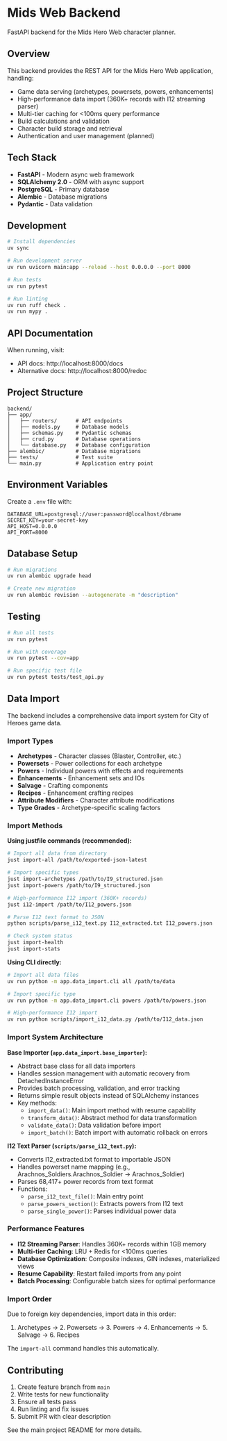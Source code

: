 # Mids Web Backend

FastAPI backend for the Mids Hero Web character planner.

## Overview

This backend provides the REST API for the Mids Hero Web application, handling:
- Game data serving (archetypes, powersets, powers, enhancements)
- High-performance data import (360K+ records with I12 streaming parser)
- Multi-tier caching for <100ms query performance
- Build calculations and validation
- Character build storage and retrieval
- Authentication and user management (planned)

## Tech Stack

- **FastAPI** - Modern async web framework
- **SQLAlchemy 2.0** - ORM with async support  
- **PostgreSQL** - Primary database
- **Alembic** - Database migrations
- **Pydantic** - Data validation

## Development

```bash
# Install dependencies
uv sync

# Run development server
uv run uvicorn main:app --reload --host 0.0.0.0 --port 8000

# Run tests
uv run pytest

# Run linting
uv run ruff check .
uv run mypy .
```

## API Documentation

When running, visit:
- API docs: http://localhost:8000/docs
- Alternative docs: http://localhost:8000/redoc

## Project Structure

```
backend/
├── app/
│   ├── routers/      # API endpoints
│   ├── models.py     # Database models
│   ├── schemas.py    # Pydantic schemas
│   ├── crud.py       # Database operations
│   └── database.py   # Database configuration
├── alembic/          # Database migrations
├── tests/            # Test suite
└── main.py           # Application entry point
```

## Environment Variables

Create a `.env` file with:

```
DATABASE_URL=postgresql://user:password@localhost/dbname
SECRET_KEY=your-secret-key
API_HOST=0.0.0.0
API_PORT=8000
```

## Database Setup

```bash
# Run migrations
uv run alembic upgrade head

# Create new migration
uv run alembic revision --autogenerate -m "description"
```

## Testing

```bash
# Run all tests
uv run pytest

# Run with coverage
uv run pytest --cov=app

# Run specific test file
uv run pytest tests/test_api.py
```

## Data Import

The backend includes a comprehensive data import system for City of Heroes game data.

### Import Types

- **Archetypes** - Character classes (Blaster, Controller, etc.)
- **Powersets** - Power collections for each archetype
- **Powers** - Individual powers with effects and requirements
- **Enhancements** - Enhancement sets and IOs
- **Salvage** - Crafting components
- **Recipes** - Enhancement crafting recipes
- **Attribute Modifiers** - Character attribute modifications
- **Type Grades** - Archetype-specific scaling factors

### Import Methods

**Using justfile commands (recommended):**
```bash
# Import all data from directory
just import-all /path/to/exported-json-latest

# Import specific types
just import-archetypes /path/to/I9_structured.json
just import-powers /path/to/I9_structured.json

# High-performance I12 import (360K+ records)
just i12-import /path/to/I12_powers.json

# Parse I12 text format to JSON
python scripts/parse_i12_text.py I12_extracted.txt I12_powers.json

# Check system status
just import-health
just import-stats
```

**Using CLI directly:**
```bash
# Import all data files
uv run python -m app.data_import.cli all /path/to/data

# Import specific type
uv run python -m app.data_import.cli powers /path/to/powers.json

# High-performance I12 import
uv run python scripts/import_i12_data.py /path/to/I12_data.json
```

### Import System Architecture

**Base Importer (`app.data_import.base_importer`):**
- Abstract base class for all data importers
- Handles session management with automatic recovery from DetachedInstanceError
- Provides batch processing, validation, and error tracking
- Returns simple result objects instead of SQLAlchemy instances
- Key methods:
  - `import_data()`: Main import method with resume capability
  - `transform_data()`: Abstract method for data transformation
  - `validate_data()`: Data validation before import
  - `import_batch()`: Batch import with automatic rollback on errors

**I12 Text Parser (`scripts/parse_i12_text.py`):**
- Converts I12_extracted.txt format to importable JSON
- Handles powerset name mapping (e.g., Arachnos_Soldiers.Arachnos_Soldier → Arachnos_Soldier)
- Parses 68,417+ power records from text format
- Functions:
  - `parse_i12_text_file()`: Main entry point
  - `parse_powers_section()`: Extracts powers from I12 text
  - `parse_single_power()`: Parses individual power data

### Performance Features

- **I12 Streaming Parser**: Handles 360K+ records within 1GB memory
- **Multi-tier Caching**: LRU + Redis for <100ms queries
- **Database Optimization**: Composite indexes, GIN indexes, materialized views
- **Resume Capability**: Restart failed imports from any point
- **Batch Processing**: Configurable batch sizes for optimal performance

### Import Order

Due to foreign key dependencies, import data in this order:
1. Archetypes → 2. Powersets → 3. Powers → 4. Enhancements → 5. Salvage → 6. Recipes

The `import-all` command handles this automatically.

## Contributing

1. Create feature branch from `main`
2. Write tests for new functionality
3. Ensure all tests pass
4. Run linting and fix issues
5. Submit PR with clear description

See the main project README for more details.